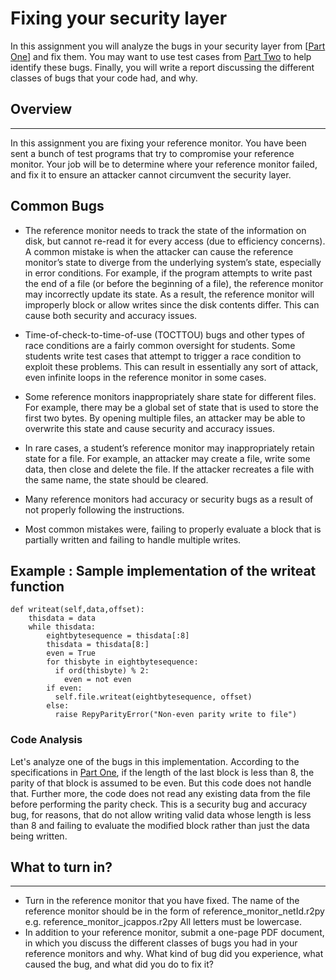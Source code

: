 
# Fixing your security layer

In this assignment you will analyze the bugs in your security layer from [[Part One](https://github.com/SeattleTestbed/docs/blob/master/EducationalAssignments/ParityPartOne.md)] and fix them.  You may want to use test cases from [Part Two](https://github.com/SeattleTestbed/docs/blob/master/EducationalAssignments/ParityPartTwo.md) to help identify these bugs.  Finally, you will write a report discussing the different classes of bugs that your code had, and why.




## Overview
----
In this assignment you are fixing your reference monitor.  You have been sent a bunch of test programs that try to compromise your reference monitor.  Your job will be to determine where your reference monitor failed, and fix it to ensure an attacker cannot circumvent the security layer.



## Common Bugs
 * The reference monitor needs to track the state of the information on disk, but cannot re-read it for every access (due to efficiency concerns). A common mistake is when the attacker can cause the reference monitor’s state to diverge from the underlying system’s state, especially in error conditions. For example, if the program attempts to write past the end of a file (or before the beginning of a file), the reference monitor may incorrectly update its state. As a result, the reference monitor will improperly block or allow writes since the disk contents differ. This can cause both security and accuracy issues.

 * Time-of-check-to-time-of-use (TOCTTOU) bugs and other types of race conditions are a fairly common oversight for students. Some students write test cases that attempt to trigger a race condition to exploit these problems. This can result in essentially any sort of attack, even infinite loops in the reference monitor in some cases.

 * Some reference monitors inappropriately share state for different files. For example, there may be a global set of state that is used to store the first two bytes. By opening multiple files, an attacker may be able to overwrite this state and cause security and accuracy issues.

 * In rare cases, a student’s reference monitor may inappropriately retain state for a file. For example, an attacker may create a file, write some data, then close and delete the file. If the attacker recreates a file with the same name, the state should be cleared.

 * Many reference monitors had accuracy or security bugs as a result of not properly following the instructions.
 
 * Most common mistakes were, failing to properly evaluate a block that is partially written and failing to handle multiple writes. 



## Example : Sample implementation of the writeat function

```
def writeat(self,data,offset):
    thisdata = data
    while thisdata:
        eightbytesequence = thisdata[:8]
        thisdata = thisdata[8:]
        even = True
        for thisbyte in eightbytesequence:
          if ord(thisbyte) % 2:
            even = not even
        if even:
          self.file.writeat(eightbytesequence, offset)
        else:
          raise RepyParityError("Non-even parity write to file")
```

### Code Analysis
Let's analyze one of the bugs in this implementation.  According to the specifications in [Part One](https://github.com/SeattleTestbed/docs/blob/master/EducationalAssignments/ParityPartOne.md), if the length of the last block is less than 8, the parity of that block is assumed to be even. But this code does not handle that. Further more, the code does not read any existing data from the file before performing the parity check. This is a security bug and accuracy bug, for reasons, that do not allow writing valid data whose length is less than 8 and failing to evaluate the modified block rather than just the data being written.


## What to turn in?
----

 * Turn in the reference monitor that you have fixed.  The name of the reference monitor should be in the form of reference_monitor_netId.r2py
e.g. reference_monitor_jcappos.r2py
All letters must be lowercase.
 * In addition to your reference monitor, submit a one-page PDF document, in which you discuss the different classes of bugs you had in your reference monitors and why.
What kind of bug did you experience, what caused the bug, and what did you do to fix it?
